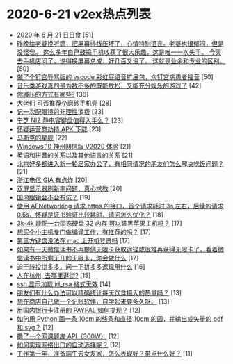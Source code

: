 # 2020-6-21 v2ex热点列表

+ [2020 年 6 月 21 日日食](https://www.v2ex.com/t/683412#reply51) [51]
+ [昨晚给老婆换听筒，把屏幕排线压坏了，心情特别沮丧。老婆也很郁闷，但是没怪我。 这么多年自己鼓捣手机收获了很大乐趣，这是唯一一次失手。 今天去手机店问了，说得换屏幕总成，好几百又没了。 这就是业余和专业的区别。](https://www.v2ex.com/t/683458#reply50) [50]
+ [做了个钉宫辱骂版的 vscode 彩虹屁语音扩展包，众钉宫病患者福音](https://www.v2ex.com/t/683485#reply50) [50]
+ [音乐类游戏真的是为数不多的既能放松，又能充分娱乐的游戏了](https://www.v2ex.com/t/683448#reply42) [42]
+ [你减压的方式有哪些?](https://www.v2ex.com/t/683534#reply36) [36]
+ [大佬们 可否推荐个磨砂手机壳](https://www.v2ex.com/t/683444#reply28) [28]
+ [记一次配眼镜的非理性消费](https://www.v2ex.com/t/683541#reply23) [23]
+ [宁芝 NIZ 静电容键盘值得入手么？](https://www.v2ex.com/t/683421#reply23) [23]
+ [怀疑运营商劫持 APK 下载](https://www.v2ex.com/t/683433#reply23) [23]
+ [马斯克的星舰](https://www.v2ex.com/t/683430#reply22) [22]
+ [Windows 10 神州网信版 V2020 体验](https://www.v2ex.com/t/683417#reply21) [21]
+ [英语和拼音的关系以及其他语言的关系](https://www.v2ex.com/t/683431#reply21) [21]
+ [北京好多都进入新一轮居家办公了，有相同情况的朋友们怎么解决吃饭问题？](https://www.v2ex.com/t/683470#reply21) [21]
+ [浙江电信 GIA 有点炸](https://www.v2ex.com/t/683435#reply20) [20]
+ [双屏显示器刷新率问题，真心求教](https://www.v2ex.com/t/683456#reply20) [20]
+ [国内眼镜会不会有坑？](https://www.v2ex.com/t/683510#reply19) [19]
+ [使用 AFNetworking 请求 https 的接口，首个请求耗时 3s 左右，后续的请求 0.5s，怀疑是证书验证比较耗时，请问怎么优化？](https://www.v2ex.com/t/683429#reply18) [18]
+ [3k-4k 能配一台固态硬盘 32 内存 可以装黑苹果主机吗？](https://www.v2ex.com/t/683524#reply17) [17]
+ [想买个小主机专门做编译工作，有推荐的吗？](https://www.v2ex.com/t/683559#reply17) [17]
+ [第三方键盘没法在 mac 上开机登录吗](https://www.v2ex.com/t/683490#reply17) [17]
+ [如果有一天微信读书不再提供无限卡获取途径或很难再获得无限卡了，看着微信读书中所剩无几的无限卡，你会做什么](https://www.v2ex.com/t/683518#reply17) [17]
+ [迫于转投拼多多，问一下拼多多返现用什么](https://www.v2ex.com/t/683440#reply16) [16]
+ [人在杭州, 去哪里逛街?](https://www.v2ex.com/t/683447#reply15) [15]
+ [ssh 显示加载 id_rsa 格式无效](https://www.v2ex.com/t/683546#reply14) [14]
+ [朋友们有什么办法可以精确统计每天饮食摄入的热量吗？](https://www.v2ex.com/t/683488#reply13) [13]
+ [想在商店自己做一个记账软件，自学起来要多久呀。](https://www.v2ex.com/t/683509#reply13) [13]
+ [用国内银行卡注册的 PAYPAL 如何提现？](https://www.v2ex.com/t/683414#reply12) [12]
+ [如何用 Python 画一条 10cm 的线条和直径 10cm 的圆，并输出成矢量的 pdf 和 svg？](https://www.v2ex.com/t/683419#reply12) [12]
+ [撸了一个网课题库 API（300W）](https://www.v2ex.com/t/683437#reply12) [12]
+ [如何实现网络出口的自动选择呢？](https://www.v2ex.com/t/683445#reply12) [12]
+ [工作第一年，准备端午去女友家，怎么表现好？带点什么好？](https://www.v2ex.com/t/683525#reply11) [11]
